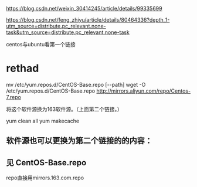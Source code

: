 <https://blog.csdn.net/weixin_30414245/article/details/99335699>

<https://blog.csdn.net/feng_zhiyu/article/details/80464336?depth_1-utm_source=distribute.pc_relevant.none-task&utm_source=distribute.pc_relevant.none-task>

centos与ubuntu看第一个链接



# rethad 

mv /etc/yum.repos.d/CentOS-Base.repo [--path]
wget -O /etc/yum.repos.d/CentOS-Base.repo http://mirrors.aliyun.com/repo/Centos-7.repo

将这个软件源换为163软件源。（上面第二个链接。）

yum clean all
yum makecache

## 软件源也可以更换为第二个链接的的内容：



## 见 CentOS-Base.repo







repo直接用mirrors.163.com.repo